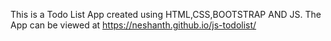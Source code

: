 This is a Todo List App created using HTML,CSS,BOOTSTRAP AND JS.
The App can be viewed at https://neshanth.github.io/js-todolist/
